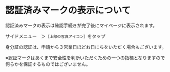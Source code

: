# 認証済みマークの表示について

認証済みマークの表示は確認手続きが完了後にマイページに表示されます。

サイドメニュー　＞`［上部の写真アイコン］`をタップ

身分証の認証は、申請から３営業日ほどお日にちをいただく場合もございます。

※認証マークはあくまで安全性を判断いただくための一つの指標となりますので何らかを保証するものではございません。